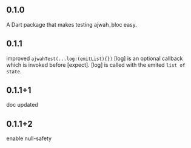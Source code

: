 ## 0.1.0

A Dart package that makes testing ajwah_bloc easy.

## 0.1.1

improved `ajwahTest(...log:(emitList){})`
[log] is an optional callback which is invoked before [expect].
[log] is called with the emited `list of state`.

## 0.1.1+1

doc updated

## 0.1.1+2

enable null-safety
